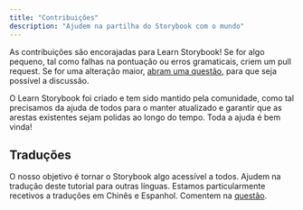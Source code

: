 ```yaml
---
title: "Contribuições"
description: "Ajudem na partilha do Storybook com o mundo"
---
```


As contribuições são encorajadas para Learn Storybook! Se for algo pequeno, tal como falhas na pontuação ou erros gramaticais, criem um pull request. Se for uma alteração maior, [abram uma questão](https://github.com/hichroma/learnstorybook.com/issues), para que seja possível a discussão.

O Learn Storybook foi criado e tem sido mantido pela comunidade, como tal precisamos da ajuda de todos para o manter atualizado e garantir que as arestas existentes sejam polidas ao longo do tempo. Toda a ajuda é bem vinda!

## Traduções

O nosso objetivo é tornar o Storybook algo acessível a todos. Ajudem na tradução deste tutorial para outras línguas. Estamos particularmente recetivos a traduções em Chinês e Espanhol.
Comentem na [questão](https://github.com/hichroma/learnstorybook.com/issues/3).
